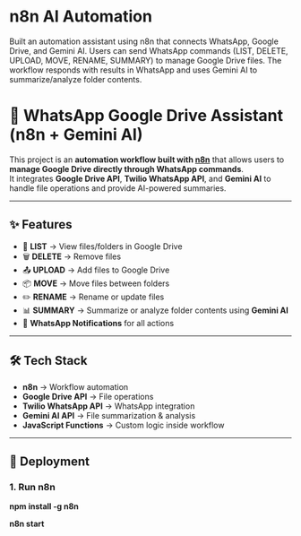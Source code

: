 # n8n AI Automation
Built an automation assistant using n8n that connects WhatsApp, Google Drive, and Gemini AI. Users can send WhatsApp commands (LIST, DELETE, UPLOAD, MOVE, RENAME, SUMMARY) to manage Google Drive files. The workflow responds with results in WhatsApp and uses Gemini AI to summarize/analyze folder contents. 

# 📱 WhatsApp Google Drive Assistant (n8n + Gemini AI)

This project is an **automation workflow built with [n8n](https://n8n.io/)** that allows users to **manage Google Drive directly through WhatsApp commands**.  
It integrates **Google Drive API**, **Twilio WhatsApp API**, and **Gemini AI** to handle file operations and provide AI-powered summaries.

---

## ✨ Features
- 📂 **LIST** → View files/folders in Google Drive  
- 🗑 **DELETE** → Remove files  
- 📤 **UPLOAD** → Add files to Google Drive  
- 📦 **MOVE** → Move files between folders  
- ✏️ **RENAME** → Rename or update files  
- 📊 **SUMMARY** → Summarize or analyze folder contents using **Gemini AI**  
- 🔔 **WhatsApp Notifications** for all actions  

---

## 🛠 Tech Stack
- **n8n** → Workflow automation  
- **Google Drive API** → File operations  
- **Twilio WhatsApp API** → WhatsApp integration  
- **Gemini AI API** → File summarization & analysis  
- **JavaScript Functions** → Custom logic inside workflow  

---

## 🚀 Deployment

### 1. Run n8n
**npm install -g n8n**

**n8n start**

